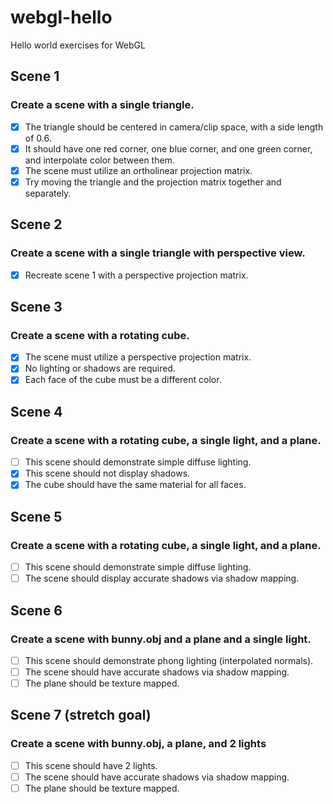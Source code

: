 # webgl-hello
Hello world exercises for WebGL

## Scene 1
### Create a scene with a single triangle.
- [x] The triangle should be centered in camera/clip space, with a side length of 0.6.
- [x] It should have one red corner, one blue corner, and one green corner, and interpolate color between them.
- [x] The scene must utilize an ortholinear projection matrix.
- [x] Try moving the triangle and the projection matrix together and separately.

## Scene 2
### Create a scene with a single triangle with perspective view.
- [x] Recreate scene 1 with a perspective projection matrix.

## Scene 3
### Create a scene with a rotating cube.
- [x] The scene must utilize a perspective projection matrix.
- [x] No lighting or shadows are required.
- [x] Each face of the cube must be a different color.

## Scene 4
### Create a scene with a rotating cube, a single light, and a plane.
- [ ] This scene should demonstrate simple diffuse lighting.
- [x] This scene should not display shadows.
- [x] The cube should have the same material for all faces.

## Scene 5
### Create a scene with a rotating cube, a single light, and a plane.
- [ ] This scene should demonstrate simple diffuse lighting.
- [ ] The scene should display accurate shadows via shadow mapping.

## Scene 6
### Create a scene with bunny.obj and a plane and a single light.
- [ ] This scene should demonstrate phong lighting (interpolated normals).
- [ ] The scene should have accurate shadows via shadow mapping.
- [ ] The plane should be texture mapped.

## Scene 7 (stretch goal)
### Create a scene with bunny.obj, a plane, and 2 lights
- [ ] This scene should have 2 lights.
- [ ] The scene should have accurate shadows via shadow mapping.
- [ ] The plane should be texture mapped.
